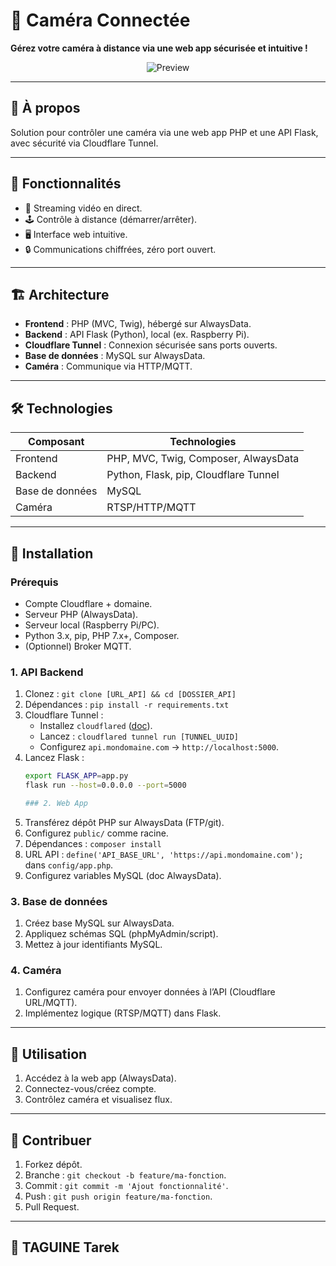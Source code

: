 # 📸 Caméra Connectée

**Gérez votre caméra à distance via une web app sécurisée et intuitive !**

<p align="center">
  <img src="https://via.placeholder.com/600x200?text=Caméra+Connectée" alt="Preview" />
</p>

---

## 🚀 À propos

Solution pour contrôler une caméra via une web app PHP et une API Flask, avec sécurité via Cloudflare Tunnel.

---

## 🌟 Fonctionnalités

- 🎥 Streaming vidéo en direct.
- 🕹️ Contrôle à distance (démarrer/arrêter).
- 🖥️ Interface web intuitive.
- 🔒 Communications chiffrées, zéro port ouvert.

---

## 🏗️ Architecture

- **Frontend** : PHP (MVC, Twig), hébergé sur AlwaysData.
- **Backend** : API Flask (Python), local (ex. Raspberry Pi).
- **Cloudflare Tunnel** : Connexion sécurisée sans ports ouverts.
- **Base de données** : MySQL sur AlwaysData.
- **Caméra** : Communique via HTTP/MQTT.

---

## 🛠️ Technologies

| **Composant** | **Technologies**                     |
|---------------|--------------------------------------|
| Frontend      | PHP, MVC, Twig, Composer, AlwaysData |
| Backend       | Python, Flask, pip, Cloudflare Tunnel|
| Base de données | MySQL                              |
| Caméra        | RTSP/HTTP/MQTT                     |

---

## 📖 Installation

### Prérequis
- Compte Cloudflare + domaine.
- Serveur PHP (AlwaysData).
- Serveur local (Raspberry Pi/PC).
- Python 3.x, pip, PHP 7.x+, Composer.
- (Optionnel) Broker MQTT.

### 1. API Backend
1. Clonez : `git clone [URL_API] && cd [DOSSIER_API]`
2. Dépendances : `pip install -r requirements.txt`
3. Cloudflare Tunnel :
   - Installez `cloudflared` ([doc](https://developers.cloudflare.com/cloudflare-one/connections/connect-apps/)).
   - Lancez : `cloudflared tunnel run [TUNNEL_UUID]`
   - Configurez `api.mondomaine.com` → `http://localhost:5000`.
4. Lancez Flask : 
   ```bash
   export FLASK_APP=app.py
   flask run --host=0.0.0.0 --port=5000

   ### 2. Web App
1. Transférez dépôt PHP sur AlwaysData (FTP/git).
2. Configurez `public/` comme racine.
3. Dépendances : `composer install`
4. URL API : `define('API_BASE_URL', 'https://api.mondomaine.com');` dans `config/app.php`.
5. Configurez variables MySQL (doc AlwaysData).

### 3. Base de données
1. Créez base MySQL sur AlwaysData.
2. Appliquez schémas SQL (phpMyAdmin/script).
3. Mettez à jour identifiants MySQL.

### 4. Caméra
1. Configurez caméra pour envoyer données à l’API (Cloudflare URL/MQTT).
2. Implémentez logique (RTSP/MQTT) dans Flask.

---

## 🚀 Utilisation
1. Accédez à la web app (AlwaysData).
2. Connectez-vous/créez compte.
3. Contrôlez caméra et visualisez flux.

---

## 🤝 Contribuer
1. Forkez dépôt.
2. Branche : `git checkout -b feature/ma-fonction`.
3. Commit : `git commit -m 'Ajout fonctionnalité'`.
4. Push : `git push origin feature/ma-fonction`.
5. Pull Request.

---

## 📜 TAGUINE Tarek
